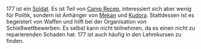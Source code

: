 177 ist ein [Soldat](../Creatures/Warforged.md#Soldat). Es ist Teil von [Camp Recep](../Locations/Camp%20Recep.md), interessiert sich aber wenig für Politik, sondern ist Anhänger von [Mekan](Mekan) und [Kudora](Kudora). Stattdessen ist es begeistert von Waffen und hilft bei der Organisation von Schießwettbewerben. Es selbst kann nicht teilnehmen, da es einen nicht zu reparierenden Schaden hat. 177 ist auch häufig in den Lehmkursen zu finden.